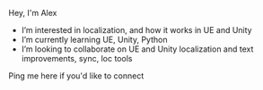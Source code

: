 Hey, I'm Alex

- I’m interested in localization, and how it works in UE and Unity
- I’m currently learning UE, Unity, Python
- I’m looking to collaborate on UE and Unity localization and text improvements, sync, loc tools

Ping me here if you'd like to connect
